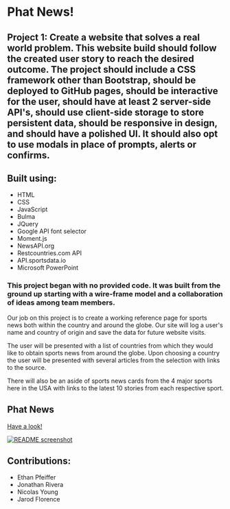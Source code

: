 # **Phat News!**

## **Project 1:**  Create a website that solves a real world problem.  This website build should follow the created user story to reach the desired outcome.  The project should include a CSS framework other than Bootstrap, should be deployed to GitHub pages, should be interactive for the user, should have at least 2 server-side API's, should use client-side storage to store persistent data, should be responsive in design, and should have a polished UI.  It should also opt to use modals in place of prompts, alerts or confirms.

## Built using:
* HTML
* CSS
* JavaScript
* Bulma
* JQuery
* Google API font selector
* Moment.js
* NewsAPI.org
* Restcountries.com API
* API.sportsdata.io
* Microsoft PowerPoint

### This project began with no provided code.  It was built from the ground up starting with a wire-frame model and a collaboration of ideas among team members. 

Our job on this project is to create a working reference page for sports news both within the country and around the globe.  Our site will log a user's name and country of origin and save the data for future website visits.  

The user will be presented with a list of countries from which they would like to obtain sports news from around the globe.  Upon choosing a country the user will be presented with several articles from the selection with links to the source.

There will also be an aside of sports news cards from the 4 major sports here in the USA with links to the latest 10 stories from each respective sport.

## **Phat News**
[Have a look!](https://thisisjona.github.io/phat-news/)

[![README screenshot](https://user-images.githubusercontent.com/88595179/153732420-8ec3bfa6-6f85-4855-ac50-1d9922b30ba4.png)](https://thisisjona.github.io/phat-news/)

## Contributions:
* Ethan Pfeiffer
* Jonathan Rivera
* Nicolas Young
* Jarod Florence